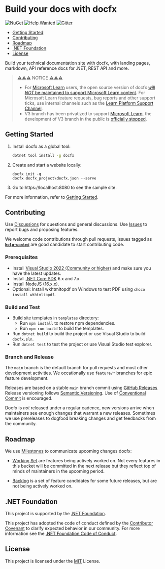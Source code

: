# Build your docs with docfx

[![NuGet](https://img.shields.io/nuget/v/docfx)](https://www.nuget.org/packages/docfx)
[![Help Wanted](https://img.shields.io/github/issues/dotnet/docfx/help-wanted?label=help-wanted)](https://github.com/dotnet/docfx/labels/help-wanted)
[![Gitter](https://badges.gitter.im/dotnet/docfx.svg)](https://gitter.im/dotnet/docfx?utm_source=badge&utm_medium=badge&utm_campaign=pr-badge&utm_content=badge)

* [Getting Started](#getting-started)
* [Contributing](#contributing)
* [Roadmap](#roadmap)
* [.NET Foundation](#net-foundation)
* [License](#license)

Build your technical documentation site with docfx, with landing pages, markdown, API reference docs for .NET, REST API and more.

> ⚠️⚠️⚠️ NOTICE ⚠️⚠️⚠️
>
> - For [Microsoft Learn](https://learn.microsoft.com/) users, the open source version of docfx [_will NOT_ be maintained to support Microsoft Learn content](https://github.com/dotnet/docfx/discussions/8277#discussioncomment-4409645). For Microsoft Learn feature requests, bug reports and other support ticks, use internal channels such as the [Learn Platform Support Channel](https://teams.microsoft.com/l/team/19%3a7ecffca1166a4a3986fed528cf0870ee%40thread.skype/conversations?groupId=de9ddba4-2574-4830-87ed-41668c07a1ca&tenantId=72f988bf-86f1-41af-91ab-2d7cd011db47).
> - V3 branch has been privatized to support [Microsoft Learn](https://learn.microsoft.com/), the development of V3 branch in the public is [officially stopped](https://github.com/dotnet/docfx/discussions/8277#discussioncomment-4409645).

## Getting Started

1. Install docfx as a global tool:

    ```bash
    dotnet tool install -g docfx
    ```

2. Create and start a website locally:

   ```
   docfx init -q
   docfx docfx_project\docfx.json --serve
   ```

3. Go to https://localhost:8080 to see the sample site.

For more information, refer to [Getting Started](http://dotnet.github.io/docfx/tutorial/docfx_getting_started.html).

## Contributing

Use [Discussions](https://github.com/dotnet/docfx/discussions) for questions and general discussions. 
Use [Issues](https://github.com/dotnet/docfx/issues) to report bugs and proposing features.

We welcome code contributions through pull requests, issues tagged as **[`help-wanted`](https://github.com/dotnet/docfx/labels/help-wanted)** are good candidate to start contributing code.

### Prerequisites

- Install [Visual Studio 2022 (Community or higher)]((https://www.visualstudio.com/)) and make sure you have the latest updates.
- Install [.NET Core SDK](https://dotnet.microsoft.com/download/dotnet-core) 6.x and 7.x.
- Install NodeJS (16.x.x).
- Optional: Install wkhtmltopdf on Windows to test PDF using `choco install wkhtmltopdf`.

### Build and Test

- Build site templates in `templates` directory:
  - Run `npm install` to restore npm dependencies.
  - Run `npm run build` to build the templates.
- Run `dotnet build` to build the project or use Visual Studio to build `docfx.sln`.
- Run `dotnet test` to test the project or use Visual Studio test explorer.

### Branch and Release

The `main` branch is the default branch for pull requests and most other development activities. We occationally use `feature/*` branches for epic feature development.

Releases are based on a stable `main` branch commit using [GitHub Releases](https://github.com/dotnet/docfx/releases). Release versioning follows [Semantic Versioning](https://semver.org/). 
Use of [Conventional Commit](https://www.conventionalcommits.org/en/v1.0.0/) is encouraged.

Docfx is _not_ released under a regular cadence, new versions arrive when maintainers see enough changes that warrant a new releases. Sometimes we use prereleases to dogfood breaking changes and get feedbacks from the community.

## Roadmap

We use [Milestones](https://github.com/dotnet/docfx/milestones) to communicate upcoming changes docfx:

- [Working Set](https://github.com/dotnet/docfx/milestone/48) are features being actively worked on. Not every features in this bucket will be committed in the next release but they reflect top of minds of maintainers in the upcoming period.

- [Backlog](https://github.com/dotnet/docfx/milestone/49) is a set of feature candidates for some future releases, but are not being actively worked on.

## .NET Foundation

This project is supported by the [.NET Foundation](http://www.dotnetfoundation.org).

This project has adopted the code of conduct defined by the [Contributor Covenant](http://contributor-covenant.org/) to clarify expected behavior in our community.
For more information see the [.NET Foundation Code of Conduct](http://www.dotnetfoundation.org/code-of-conduct).

## License

This project is licensed under the [MIT](https://github.com/dotnet/docfx/blob/main/LICENSE) License.
